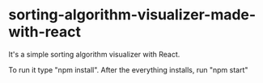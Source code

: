 # sorting-algorithm-visualizer-made-with-react

It's a simple sorting algorithm visualizer with React.

To run it type "npm install". After the everything installs, run "npm start"
